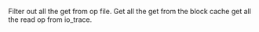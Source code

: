 


Filter out all the get from op file.
Get all the get from the block cache 
get all the read op from io_trace.
